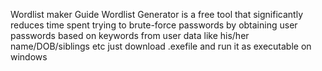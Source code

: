 Wordlist maker Guide
 Wordlist Generator is a free tool that significantly reduces time spent trying to brute-force passwords by obtaining user passwords based on keywords from user data like his/her name/DOB/siblings etc
 just download .exefile and run it as executable on windows
